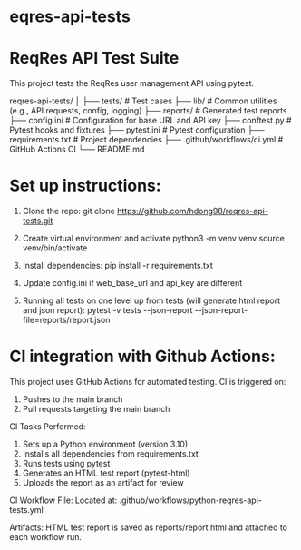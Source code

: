 # eqres-api-tests
# ReqRes API Test Suite

This project tests the ReqRes user management API using pytest.

reqres-api-tests/
│
├── tests/ # Test cases
├── lib/ # Common utilities (e.g., API requests, config, logging)
├── reports/ # Generated test reports
├── config.ini # Configuration for base URL and API key
├── conftest.py # Pytest hooks and fixtures
├── pytest.ini # Pytest configuration
├── requirements.txt # Project dependencies
├── .github/workflows/ci.yml # GitHub Actions CI
└── README.md

# Set up instructions:

1. Clone the repo: 
git clone https://github.com/hdong98/reqres-api-tests.git

2. Create virtual environment and activate
python3 -m venv venv
source venv/bin/activate

3. Install dependencies:
pip install -r requirements.txt

4. Update config.ini if web_base_url and api_key are different

5. Running all tests on one level up from tests (will generate html report and json report):
pytest -v tests --json-report --json-report-file=reports/report.json


# CI integration with Github Actions:
This project uses GitHub Actions for automated testing. CI is triggered on:
1. Pushes to the main branch
2. Pull requests targeting the main branch

CI Tasks Performed:
1. Sets up a Python environment (version 3.10)
2. Installs all dependencies from requirements.txt
3. Runs tests using pytest
4. Generates an HTML test report (pytest-html)
5. Uploads the report as an artifact for review

CI Workflow File:
Located at: .github/workflows/python-reqres-api-tests.yml

Artifacts:
HTML test report is saved as reports/report.html and attached to each workflow run.
